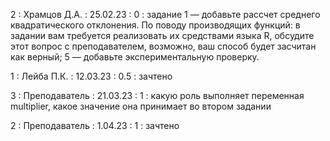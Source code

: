 2 : Храмцов Д.А. : 25.02.23 : 0 : задание 1 — добавьте рассчет среднего квадратического отклонения. По поводу производящих функций: в задании вам требуется реализовать их средствами языка R, обсудите этот вопрос с преподавателем, возможно, ваш способ будет засчитан как верный; 5 — добавьте экспериментальную проверку.

1 : Лейба П.К. : 12.03.23 : 0.5 : зачтено

3 : Преподаватель : 21.03.23 : 1 : какую роль выполняет переменная multiplier, какое значение она принимает во втором задании 

2 : Преподаватель : 1.04.23 : 1 : зачтено
